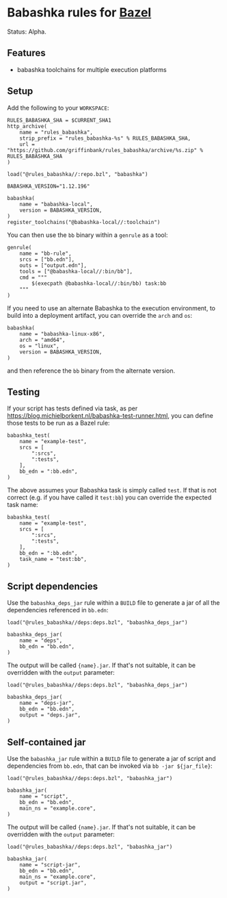 # Babashka rules for [Bazel](https://bazel.build)

Status: Alpha.

## Features
- babashka toolchains for multiple execution platforms

## Setup

Add the following to your `WORKSPACE`:

```skylark
RULES_BABASHKA_SHA = $CURRENT_SHA1
http_archive(
    name = "rules_babashka",
    strip_prefix = "rules_babashka-%s" % RULES_BABASHKA_SHA,
    url = "https://github.com/griffinbank/rules_babashka/archive/%s.zip" % RULES_BABASHKA_SHA
)

load("@rules_babashka//:repo.bzl", "babashka")

BABASHKA_VERSION="1.12.196"

babashka(
    name = "babashka-local",
    version = BABASHKA_VERSION,
)
register_toolchains("@babashka-local//:toolchain")
```

You can then use the `bb` binary within a `genrule` as a tool:

```skylark
genrule(
    name = "bb-rule",
    srcs = ["bb.edn"],
    outs = ["output.edn"],
    tools = ["@babashka-local//:bin/bb"],
    cmd = """
        $(execpath @babashka-local//:bin/bb) task:bb
    """
)
```

If you need to use an alternate Babashka to the execution environment, to build into a deployment artifact, you can override the `arch` and `os`:

```skylark
babashka(
    name = "babashka-linux-x86",
    arch = "amd64",
    os = "linux",
    version = BABASHKA_VERSION,
)
```

and then reference the `bb` binary from the alternate version.

## Testing

If your script has tests defined via task, as per https://blog.michielborkent.nl/babashka-test-runner.html, you can define those tests to be run as a Bazel rule:

```skylark
babashka_test(
    name = "example-test",
    srcs = [
        ":srcs",
        ":tests",
    ],
    bb_edn = ":bb.edn",
)
```

The above assumes your Babashka task is simply called `test`. If that is not correct (e.g. if you have called it `test:bb`) you can override the expected task name:

```skylark
babashka_test(
    name = "example-test",
    srcs = [
        ":srcs",
        ":tests",
    ],
    bb_edn = ":bb.edn",
    task_name = "test:bb",
)
```

## Script dependencies

Use the `babashka_deps_jar` rule within a `BUILD` file to generate a jar of all the dependencies referenced in `bb.edn`:

```skylark
load("@rules_babashka//deps:deps.bzl", "babashka_deps_jar")

babashka_deps_jar(
    name = "deps",
    bb_edn = "bb.edn",
)
```

The output will be called `{name}.jar`. If that's not suitable, it can be overridden with the `output` parameter:

```skylark
load("@rules_babashka//deps:deps.bzl", "babashka_deps_jar")

babashka_deps_jar(
    name = "deps-jar",
    bb_edn = "bb.edn",
    output = "deps.jar",
)
```
## Self-contained jar

Use the `babashka_jar` rule within a `BUILD` file to generate a jar of script and dependencies from `bb.edn`, that can
be invoked via `bb -jar ${jar_file}`:

```skylark
load("@rules_babashka//deps:deps.bzl", "babashka_jar")

babashka_jar(
    name = "script",
    bb_edn = "bb.edn",
    main_ns = "example.core",
)
```

The output will be called `{name}.jar`. If that's not suitable, it can be overridden with the `output` parameter:

```skylark
load("@rules_babashka//deps:deps.bzl", "babashka_jar")

babashka_jar(
    name = "script-jar",
    bb_edn = "bb.edn",
    main_ns = "example.core",
    output = "script.jar",
)
```
